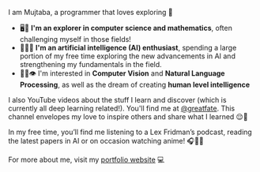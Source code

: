 I am Mujtaba, a programmer that loves exploring 🚀

- 🖥️📏 **I'm an explorer in computer science and mathematics**, often challenging myself in those fields!
- 🤖🧠🦾 **I'm an artificial intelligence (AI) enthusiast**, spending a large portion of my free time exploring the new advancements in AI and strengthening my fundamentals in the field. 
- 🤖📖👁 I'm interested in **Computer Vision** and **Natural Language Processing**, as well as the dream of creating **human level intelligence** 

I also YouTube videos about the stuff I learn and discover (which is currently all deep learning related!). You'll find me at [@greatfate](https://www.youtube.com/channel/UC16BYekiN_0telZ2z_WgtDQ). This channel envelopes my love to inspire others and share what I learned 😌🎥

In my free time, you’ll find me listening to a Lex Fridman’s podcast, reading the latest papers in AI or on occasion watching anime! 🎧📜🤓

For more about me, visit my [portfolio website](https://igreat.github.io/) 💻
<!---
igreat/igreat is a ✨ special ✨ repository because its `README.md` (this file) appears on your GitHub profile.
You can click the Preview link to take a look at your changes.
--->
